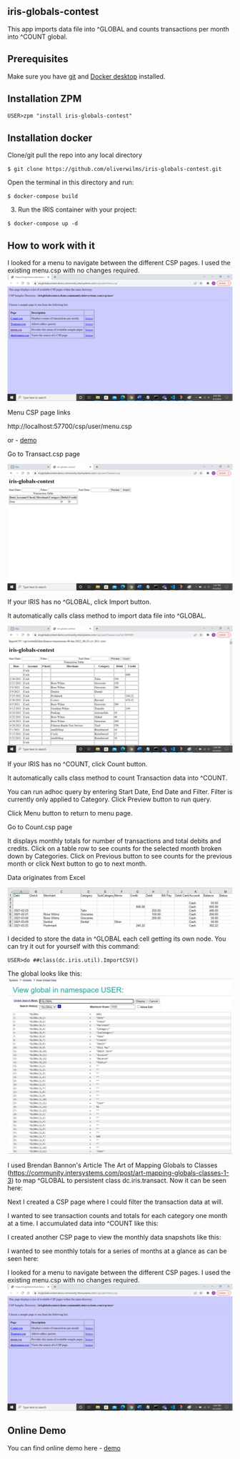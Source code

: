 ## iris-globals-contest
This app imports data file into ^GLOBAL and counts transactions per month into ^COUNT global.

## Prerequisites
Make sure you have [git](https://git-scm.com/book/en/v2/Getting-Started-Installing-Git) and [Docker desktop](https://www.docker.com/products/docker-desktop) installed.


## Installation ZPM

```
USER>zpm "install iris-globals-contest"
```

## Installation docker

Clone/git pull the repo into any local directory

```
$ git clone https://github.com/oliverwilms/iris-globals-contest.git
```

Open the terminal in this directory and run:

```
$ docker-compose build
```

3. Run the IRIS container with your project:

```
$ docker-compose up -d
```

## How to work with it

I looked for a menu to navigate between the different CSP pages. I used the existing menu.csp with no changes required.
![screenshot](https://github.com/oliverwilms/bilder/blob/main/iris-globals-contest_menu.png)

Menu CSP page links

http://localhost:57700/csp/user/menu.csp

or - [demo](https://irisglobalscontest.demo.community.intersystems.com/csp/user/menu.csp)

Go to Transact.csp page

![screenshot](https://github.com/oliverwilms/bilder/blob/main/iris-globals-contest_transact.png)

If your IRIS has no ^GLOBAL, click Import button.

It automatically calls class method to import data file into ^GLOBAL.

![screenshot](https://github.com/oliverwilms/bilder/blob/main/iris-globals-contest_transact_after_Import.png)

If your IRIS has no ^COUNT, click Count button.

It automatically calls class method to count Transaction data into ^COUNT.

You can run adhoc query by entering Start Date, End Date and Filter. Filter is currently only applied to Category. Click Preview button to run query.

Click Menu button to return to menu page.

Go to Count.csp page

It displays monthly totals for number of transactions and total debits and credits. Click on a table row to see counts for the selected month broken down by Categories. Click on Previous button to see counts for the previous month or click Next button to go to next month.

Data originates from Excel

![screenshot](https://github.com/oliverwilms/bilder/blob/main/Capture_Excel.JPG)

I decided to store the data in ^GLOBAL each cell getting its own node. You can try it out for yourself with this command:
```
USER>do ##class(dc.iris.util).ImportCSV()
```

The global looks like this:
![screenshot](https://github.com/oliverwilms/bilder/blob/main/Capture_GLOBAL.JPG)

I used Brendan Bannon's Article The Art of Mapping Globals to Classes (https://community.intersystems.com/post/art-mapping-globals-classes-1-3) to map ^GLOBAL to persistent class dc.iris.transact. Now it can be seen here:

Next I created a CSP page where I could filter the transaction data at will.

I wanted to see transaction counts and totals for each category one month at a time. I accumulated data into ^COUNT like this:

I created another CSP page to view the monthly data snapshots like this:

I wanted to see monthly totals for a series of months at a glance as can be seen here:

I looked for a menu to navigate between the different CSP pages. I used the existing menu.csp with no changes required.
![screenshot](https://github.com/oliverwilms/bilder/blob/main/iris-globals-contest_menu.png)

## Online Demo
You can find online demo here - [demo](https://irisglobalscontest.demo.community.intersystems.com/csp/user/menu.csp)


